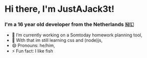 # Hi there, I'm JustAJack3t!
### I'm a 16 year old developer from the Netherlands 🇳🇱

- 🔭 I’m currently working on a Somtoday homework planning tool,
- 🌱 With that im still learning css and (node)js,
- 😄 Pronouns: he/him,
- ⚡ Fun fact: I like fish
